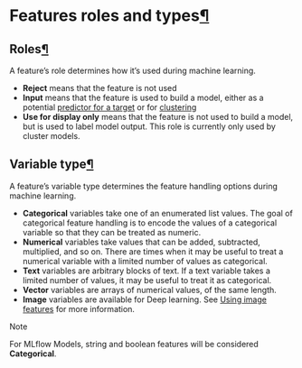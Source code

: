 Features roles and types[¶](#features-roles-and-types "Permalink to this heading")
==================================================================================



Roles[¶](#roles "Permalink to this heading")
--------------------------------------------


A feature’s role determines how it’s used during machine learning.


* **Reject** means that the feature is not used
* **Input** means that the feature is used to build a model, either as a potential [predictor for a target](../supervised/index.html) or for [clustering](../unsupervised/index.html)
* **Use for display only** means that the feature is not used to build a model, but is used to label model output. This role is currently only used by cluster models.




Variable type[¶](#variable-type "Permalink to this heading")
------------------------------------------------------------


A feature’s variable type determines the feature handling options during machine learning.


* **Categorical** variables take one of an enumerated list values. The goal of categorical feature handling is to encode the values of a categorical variable so that they can be treated as numeric.
* **Numerical** variables take values that can be added, subtracted, multiplied, and so on. There are times when it may be useful to treat a numerical variable with a limited number of values as categorical.
* **Text** variables are arbitrary blocks of text. If a text variable takes a limited number of values, it may be useful to treat it as categorical.
* **Vector** variables are arrays of numerical values, of the same length.
* **Image** variables are available for Deep learning. See [Using image features](../deep-learning/images.html) for more information.



Note


For MLflow Models, string and boolean features will be considered **Categorical**.